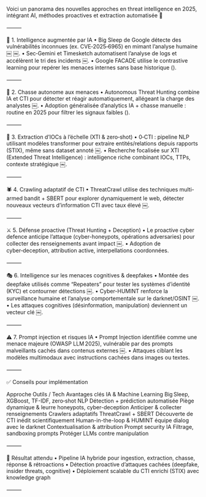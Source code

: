 Voici un panorama des nouvelles approches en threat intelligence en 2025, intégrant AI, méthodes proactives et extraction automatisée 🧠

⸻

🤖 1. Intelligence augmentée par IA
	•	Big Sleep de Google détecte des vulnérabilités inconnues (ex. CVE‑2025‑6965) en mimant l’analyse humaine  ￼ ￼.
	•	Sec‑Gemini et Timesketch automatisent l’analyse de logs et accélèrent le tri des incidents  ￼.
	•	Google FACADE utilise le contrastive learning pour repérer les menaces internes sans base historique ().

⸻

🤝 2. Chasse autonome aux menaces
	•	Autonomous Threat Hunting combine IA et CTI pour détecter et réagir automatiquement, allégeant la charge des analystes  ￼.
	•	Adoption généralisée d’analytics IA + chasse manuelle : routine en 2025 pour filtrer les signaux faibles ().

⸻

🧠 3. Extraction d’IOCs à l’échelle (XTI & zero‑shot)
	•	0‑CTI : pipeline NLP utilisant modèles transformer pour extraire entités/relations depuis rapports (STIX), même sans dataset annoté  ￼.
	•	Recherche focalisée sur XTI (Extended Threat Intelligence) : intelligence riche combinant IOCs, TTPs, contexte stratégique  ￼.

⸻

🕷️ 4. Crawling adaptatif de CTI
	•	ThreatCrawl utilise des techniques multi-armed bandit + SBERT pour explorer dynamiquement le web, détecter nouveaux vecteurs d’information CTI avec taux élevé  ￼.

⸻

⚔️ 5. Défense proactive (Threat Hunting + Deception)
	•	Le proactive cyber defence anticipe l’attaque (cyber-honeypots, opérations adversaries) pour collecter des renseignements avant impact  ￼.
	•	Adoption de cyber‑deception, attribution active, interpellations coordonnées.

⸻

🎭 6. Intelligence sur les menaces cognitives & deepfakes
	•	Montée des deepfake utilisés comme “Repeaters” pour tester les systèmes d’identité (KYC) et contourner détections  ￼.
	•	Cyber-HUMINT renforce la surveillance humaine et l’analyse comportementale sur le darknet/OSINT  ￼.
	•	Les attaques cognitives (désinformation, manipulation) deviennent un vecteur clé  ￼.

⸻

⚠️ 7. Prompt injection et risques IA
	•	Prompt Injection identifiée comme une menace majeure (OWASP LLM 2025), vulnérable par des prompts malveillants cachés dans contenus externes  ￼.
	•	Attaques ciblant les modèles multimodaux avec instructions cachées dans images ou textes.

⸻

✅ Conseils pour implémentation

Approche	Outils / Tech	Avantages clés
IA & Machine Learning	Big Sleep, XGBoost, TF-IDF, zero‑shot NLP	Détection + prédiction automatisée
Piège dynamique & leurre	honeypots, cyber-deception	Anticiper & collecter renseignements
Crawlers adaptatifs	ThreatCrawl + SBERT	Découverte de CTI inédit scientifiquement
Human-in-the-loop & HUMINT	équipe dialog avec le darknet	Contextualisation & attribution
Prompt security IA	Filtrage, sandboxing prompts	Protéger LLMs contre manipulation


⸻

🎯 Résultat attendu
	•	Pipeline IA hybride pour ingestion, extraction, chasse, réponse & rétroactions
	•	Détection proactive d’attaques cachées (deepfake, insider threats, cognitive)
	•	Déploiement scalable du CTI enrichi (STIX) avec knowledge graph

⸻

